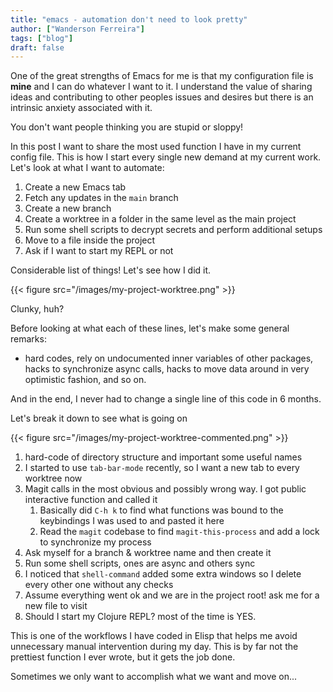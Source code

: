 ```yaml
---
title: "emacs - automation don't need to look pretty"
author: ["Wanderson Ferreira"]
tags: ["blog"]
draft: false
---
```


One of the great strengths of Emacs for me is that my configuration file is
****mine**** and I can do whatever I want to it. I understand the value of sharing
ideas and contributing to other peoples issues and desires but there is an
intrinsic anxiety associated with it.

You don't want people thinking you are stupid or sloppy!

In this post I want to share the most used function I have in my current config
file. This is how I start every single new demand at my current work. Let's look
at what I want to automate:

1.  Create a new Emacs tab
2.  Fetch any updates in the `main` branch
3.  Create a new branch
4.  Create a worktree in a folder in the same level as the main project
5.  Run some shell scripts to decrypt secrets and perform additional setups
6.  Move to a file inside the project
7.  Ask if I want to start my REPL or not

Considerable list of things! Let's see how I did it.

{{< figure src="/images/my-project-worktree.png" >}}

Clunky, huh?

Before looking at what each of these lines, let's make some general remarks:

-   hard codes, rely on undocumented inner variables of other packages, hacks to
    synchronize async calls, hacks to move data around in very optimistic fashion,
    and so on.

And in the end, I never had to change a single line of this code in 6 months.

Let's break it down to see what is going on

{{< figure src="/images/my-project-worktree-commented.png" >}}

1.  hard-code of directory structure and important some useful names
2.  I started to use `tab-bar-mode` recently, so I want a new tab to every worktree now
3.  Magit calls in the most obvious and possibly wrong way. I got public interactive function and called it
    1.  Basically did `C-h k` to find what functions was bound to the keybindings I was used to and pasted it here
    2.  Read the `magit` codebase to find `magit-this-process` and add a lock to synchronize my process
4.  Ask myself for a branch & worktree name and then create it
5.  Run some shell scripts, ones are async and others sync
6.  I noticed that `shell-command` added some extra windows so I delete every other one without any checks
7.  Assume everything went ok and we are in the project root! ask me for a new file to visit
8.  Should I start my Clojure REPL? most of the time is YES.

This is one of the workflows I have coded in Elisp that helps me avoid
unnecessary manual intervention during my day. This is by far not the prettiest
function I ever wrote, but it gets the job done.

Sometimes we only want to accomplish what we want and move on...
